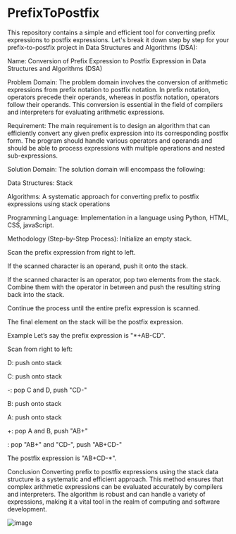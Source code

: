 # PrefixToPostfix
This repository contains a simple and efficient tool for converting prefix expressions to postfix expressions.
Let's break it down step by step for your prefix-to-postfix project in Data Structures and Algorithms (DSA):

Name:
Conversion of Prefix Expression to Postfix Expression in Data Structures and Algorithms (DSA)

Problem Domain:
The problem domain involves the conversion of arithmetic expressions from prefix notation to postfix notation. In prefix notation, operators precede their operands, whereas in postfix notation, operators follow their operands. This conversion is essential in the field of compilers and interpreters for evaluating arithmetic expressions.

Requirement:
The main requirement is to design an algorithm that can efficiently convert any given prefix expression into its corresponding postfix form. The program should handle various operators and operands and should be able to process expressions with multiple operations and nested sub-expressions.

Solution Domain:
The solution domain will encompass the following:

Data Structures: Stack

Algorithms: A systematic approach for converting prefix to postfix expressions using stack operations

Programming Language: Implementation in a language using Python, HTML, CSS, javaScript.

Methodology (Step-by-Step Process):
Initialize an empty stack.

Scan the prefix expression from right to left.

If the scanned character is an operand, push it onto the stack.

If the scanned character is an operator, pop two elements from the stack. Combine them with the operator in between and push the resulting string back into the stack.

Continue the process until the entire prefix expression is scanned.

The final element on the stack will be the postfix expression.

Example
Let’s say the prefix expression is "*+AB-CD".

Scan from right to left:

D: push onto stack

C: push onto stack

-: pop C and D, push "CD-"

B: push onto stack

A: push onto stack

+: pop A and B, push "AB+"

: pop "AB+" and "CD-", push "AB+CD-"

The postfix expression is "AB+CD-*".

Conclusion
Converting prefix to postfix expressions using the stack data structure is a systematic and efficient approach. This method ensures that complex arithmetic expressions can be evaluated accurately by compilers and interpreters. The algorithm is robust and can handle a variety of expressions, making it a vital tool in the realm of computing and software development.

![image](https://github.com/user-attachments/assets/34b69e11-4967-40a2-b0de-303cb429d61a)

